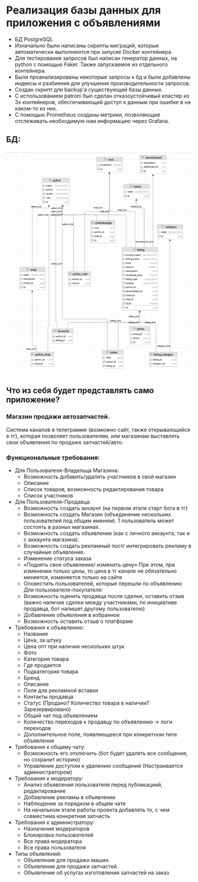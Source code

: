 # Реализация базы данных для приложения с объявлениями
- БД PostgreSQL
- Изначально были написаны скрипты миграций, которые автоматически выполняются при запуске Docker контейнера.
- Для тестирования запросов был написан генератор данных, на python с помощью Faker. Также запускаемое из отдельного контейнера.
- Были проанализированы некоторые запросы к бд и были добавлены индексы и разбиения для улучшения производительности запросов.
- Создан скрипт для backup'a существующей базы данных.
- С использованием patroni был сделан отказоустойчивый кластер из 3х контейнеров, обеспечивающий доступ к данным при ошибке в на каком-то из них.
- С помощью Prometheus созданы метрики, позволяющие отслеживать необходимую нам информацию через Grafana.

## БД:
![img.png](img.png)
## Что из себя будет представлять само приложение?

### Магазин продажи автозапчастей.
Система каналов в телеграмме (возможно сайт, также открывающийся в
тг), которая позволяет пользователям, или магазинам выставлять свои объявления по продаже
запчастей/авто.

### Функциональные требования:
- Для Пользователя-Владельца Магазина:
  - Возможность добавить/удалить участников в свой магазин
  - Описание
  - Список товаров, возможность редактирования товара
  - Список участников
- Для Пользователя-Продавца:
  - Возможность создать аккаунт (на первом этапе старт бота в тг)
  - Возможность создать Магазин (объединение нескольких пользователей под общим именем). 1
  пользователь может состоять в разных магазинах.
  - Возможность создать объявление (как с личного аккаунта, так и с аккаунта магазина).
  - Возможность создать рекламный пост/ интегрировать рекламу в случайные объявления.
  - Изменение статуса заказа
  - «Поднять свое объявление/ изменить цену» При этом, при изменении только цены, то цена в тг
  канале не обязательно меняется, изменяется только на сайте
  - Оповестить пользователей, которые перешли по объявлению
  Для пользователя-покупателя:
  - Возможность оценить продавца после сделки, оставить отзыв (важно наличие сделки между
  участниками, по инициативе продавца, бот напишет другому пользователю)
  - Добавление объявления в избранное
  - Возможность оставить отзыв о платформе
- Требования к объявлению:
  - Название
  - Цена, за штуку
  - Цена опт при наличии нескольких штук
  - Фото
  - Категория товара
  - Где продается
  - Подкатегория товара
  - Бренд
  - Описание
  - Поле для рекламной вставки
  - Контакты продавца
  - Статус (Продано? Количество товара в наличии? Зарезервировано)
  - Общий чат под объявлением
  - Количество переходов к продавцу по объявлению -> логи переходов
  - Дополнительное поле, появляющееся при конкретном типе объявления
- Требования к общему чату:
  - Возможность его отключить (бот будет удалять все сообщения, но сохранит историю)
  - Управление доступом к удалению сообщений (Настраивается администратором)
- Требования к модератору:
  - Анализ объявления пользователя перед публикацией, редактирование
  - Добавление рекламы в объявление
  - Наблюдение за порядком в общем чате
  - На начальном этапе работы проекта добавлять то, с чем совместима конкретная запчасть
- Требования к администратору:
  - Назначение модераторов
  - Блокировка пользователей
  - Все права модератора
  - Все права пользователя
- Типы объявлений:
  - Объявление для продажи машин.
  - Объявление для продажи запчастей.
  - Объявление об услугах изготовления запчастей на заказ

